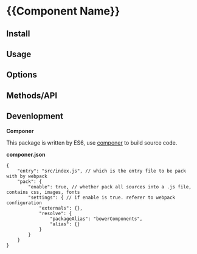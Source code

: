 # {{Component Name}}


## Install

## Usage

## Options

## Methods/API

## Devenlopment

**Componer**

This package is written by ES6, use [componer](https://github.com/tangshuang/componer) to build source code.

**componer.json**

```
{
	"entry": "src/index.js", // which is the entry file to be pack with by webpack
	"pack": {
		"enable": true, // whether pack all sources into a .js file, contains css, images, fonts
		"settings": { // if enable is true. referer to webpack configuration
			"externals": {},
			"resolve": {
				"packageAlias": "bowerComponents",
				"alias": {}
			}
		}
	}
}
```